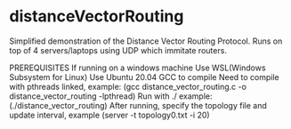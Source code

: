 # distanceVectorRouting
Simplified demonstration of the Distance Vector Routing Protocol.
Runs on top of 4 servers/laptops using UDP which immitate routers.

PREREQUISITES
	If running on a windows machine
	Use WSL(Windows Subsystem for Linux)
	Use Ubuntu 20.04 GCC to compile
	Need to compile with pthreads linked, example: (gcc distance_vector_routing.c -o distance_vector_routing -lpthread)
	Run with ./  example: (./distance_vector_routing)
	After running, specify the topology file and update interval, example (server -t topology0.txt -i 20)
